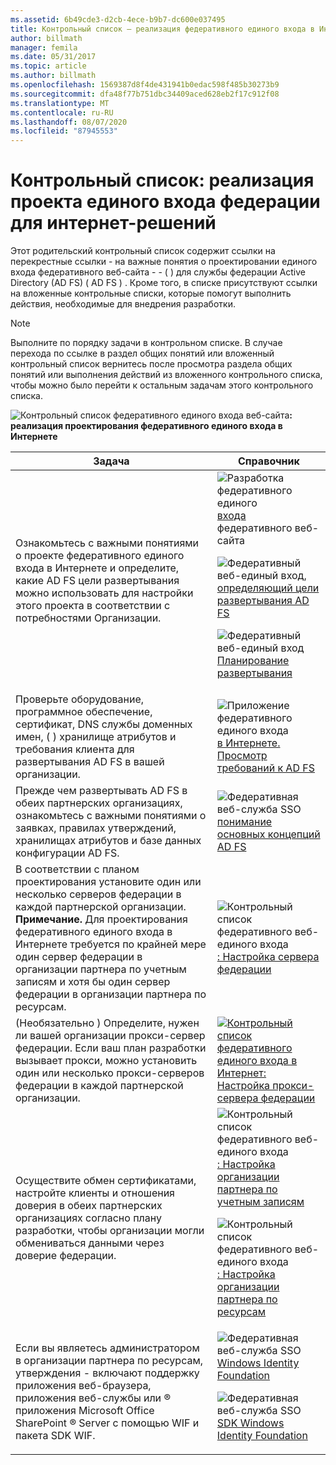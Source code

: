 ```yaml
---
ms.assetid: 6b49cde3-d2cb-4ece-b9b7-dc600e037495
title: Контрольный список — реализация федеративного единого входа в Интернете
author: billmath
manager: femila
ms.date: 05/31/2017
ms.topic: article
ms.author: billmath
ms.openlocfilehash: 1569387d8f4de431941b0edac598f485b30273b9
ms.sourcegitcommit: dfa48f77b751dbc34409aced628eb2f17c912f08
ms.translationtype: MT
ms.contentlocale: ru-RU
ms.lasthandoff: 08/07/2020
ms.locfileid: "87945553"
---
```

# <a name="checklist-implementing-a-federated-web-sso-design"></a>Контрольный список: реализация проекта единого входа федерации для интернет-решений

Этот родительский контрольный список содержит ссылки на перекрестные ссылки \- на важные понятия о проектировании единого входа федеративного веб-сайта \- \- \( \) для службы федерации Active Directory (AD FS) \( AD FS \) . Кроме того, в списке присутствуют ссылки на вложенные контрольные списки, которые помогут выполнить действия, необходимые для внедрения разработки.

> [!NOTE]
> Выполните по порядку задачи в контрольном списке. В случае перехода по ссылке в раздел общих понятий или вложенный контрольный список вернитесь после просмотра раздела общих понятий или выполнения действий из вложенного контрольного списка, чтобы можно было перейти к остальным задачам этого контрольного списка.

![Контрольный список федеративного единого входа веб-сайта](media/2b05dce3-938f-4168-9b8f-1f4398cbdb9b.gif)**: реализация проектирования федеративного единого входа в Интернете**

|Задача|Справочник|
|--------|-------------|
|Ознакомьтесь с важными понятиями о проекте федеративного единого входа в Интернете и определите, какие AD FS цели развертывания можно использовать для настройки этого проекта в соответствии с потребностями Организации.|![Разработка федеративного единого](media/faa393df-4856-4431-9eda-4f4e5be72a90.gif)[входа](/previous-versions/windows/it-pro/windows-server-2012-R2-and-2012/dd807050(v=ws.11)) федеративного веб-сайта<p>![Федеративный веб-единый вход,](media/faa393df-4856-4431-9eda-4f4e5be72a90.gif)[определяющий цели развертывания AD FS](../design/identifying-your-ad-fs-deployment-goals.md)<p>![Федеративный веб-единый вход](media/faa393df-4856-4431-9eda-4f4e5be72a90.gif)[Планирование развертывания](../design/planning-your-deployment.md)|
|Проверьте оборудование, программное обеспечение, сертификат, DNS службы доменных имен, \( \) хранилище атрибутов и требования клиента для развертывания AD FS в вашей организации.|![Приложение федеративного единого входа](media/faa393df-4856-4431-9eda-4f4e5be72a90.gif)[в Интернете. Просмотр требований к AD FS](/previous-versions/windows/it-pro/windows-server-2012-R2-and-2012/ff678034(v=ws.11))|
|Прежде чем развертывать AD FS в обеих партнерских организациях, ознакомьтесь с важными понятиями о заявках, правилах утверждений, хранилищах атрибутов и базе данных конфигурации AD FS.|![Федеративная веб-служба SSO](media/faa393df-4856-4431-9eda-4f4e5be72a90.gif)[понимание основных концепций AD FS](../../ad-fs/technical-reference/Understanding-Key-AD-FS-Concepts.md)|
|В соответствии с планом проектирования установите один или несколько серверов федерации в каждой партнерской организации. **Примечание.** Для проектирования федеративного единого входа в Интернете требуется по крайней мере один сервер федерации в организации партнера по учетным записям и хотя бы один сервер федерации в организации партнера по ресурсам.|![Контрольный список федеративного веб-единого входа](media/bc6cea1a-1c6c-4124-8c8f-1df5adfe8c88.gif)[: Настройка сервера федерации](Checklist--Setting-Up-a-Federation-Server.md)|
|\(Необязательно \) Определите, нужен ли вашей организации прокси-сервер федерации. Если ваш план разработки вызывает прокси, можно установить один или несколько прокси-серверов федерации в каждой партнерской организации.|![](media/bc6cea1a-1c6c-4124-8c8f-1df5adfe8c88.gif)[Контрольный список федеративного единого входа в Интернет: Настройка прокси-сервера федерации](Checklist--Setting-Up-a-Federation-Server-Proxy.md)|
|Осуществите обмен сертификатами, настройте клиенты и отношения доверия в обеих партнерских организациях согласно плану разработки, чтобы организации могли обмениваться данными через доверие федерации.|![Контрольный список федеративного веб-единого входа](media/bc6cea1a-1c6c-4124-8c8f-1df5adfe8c88.gif)[: Настройка организации партнера по учетным записям](Checklist--Configuring-the-Account-Partner-Organization.md)<p>![Контрольный список федеративного веб-единого входа](media/bc6cea1a-1c6c-4124-8c8f-1df5adfe8c88.gif)[: Настройка организации партнера по ресурсам](Checklist--Configuring-the-Resource-Partner-Organization.md)|
|Если вы являетесь администратором в организации партнера по ресурсам, утверждения \- включают поддержку приложения веб-браузера, приложения веб-службы или &reg; приложения Microsoft Office SharePoint &reg; Server с помощью WIF и пакета SDK WIF.|![Федеративная веб-служба SSO](media/faa393df-4856-4431-9eda-4f4e5be72a90.gif)[Windows Identity Foundation](https://go.microsoft.com/fwlink/?LinkId=122266)<p>![Федеративная веб-служба SSO](media/faa393df-4856-4431-9eda-4f4e5be72a90.gif)[SDK Windows Identity Foundation](https://go.microsoft.com/fwlink/?LinkId=122266)|

